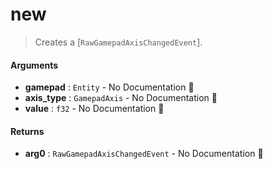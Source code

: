 # new

>  Creates a [`RawGamepadAxisChangedEvent`].

#### Arguments

- **gamepad** : `Entity` \- No Documentation 🚧
- **axis\_type** : `GamepadAxis` \- No Documentation 🚧
- **value** : `f32` \- No Documentation 🚧

#### Returns

- **arg0** : `RawGamepadAxisChangedEvent` \- No Documentation 🚧